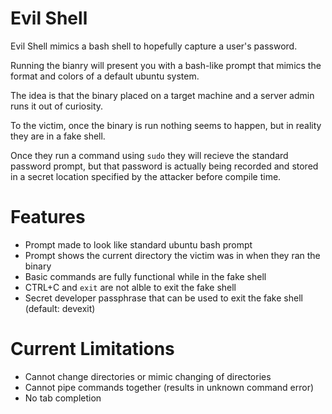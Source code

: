 # Evil Shell

Evil Shell mimics a bash shell to hopefully capture a user's password.

Running the bianry will present you with a bash-like prompt that mimics the format and colors of a default ubuntu system. 

The idea is that the binary placed on a target machine and a server admin runs it out of curiosity. 

To the victim, once the binary is run nothing seems to happen, but in reality they are in a fake shell. 

Once they run a command using `sudo` they will recieve the standard password prompt, but that password is actually being recorded and stored in a secret location specified by the attacker before compile time. 

# Features

- Prompt made to look like standard ubuntu bash prompt
- Prompt shows the current directory the victim was in when they ran the binary
- Basic commands are fully functional while in the fake shell
- CTRL+C and `exit` are not alble to exit the fake shell
- Secret developer passphrase that can be used to exit the fake shell (default: devexit)

# Current Limitations
- Cannot change directories or mimic changing of directories
- Cannot pipe commands together (results in unknown command error)
- No tab completion
